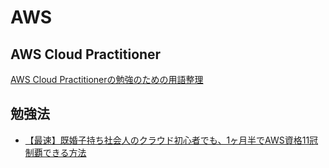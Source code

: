 # AWS

## AWS Cloud Practitioner
[AWS Cloud Practitionerの勉強のための用語整理](https://zenn.dev/c6tower/scraps/8ab55cc9eeaafe)


## 勉強法
- [【最速】既婚子持ち社会人のクラウド初心者でも、1ヶ月半でAWS資格11冠制覇できる方法](https://qiita.com/mrpepper/items/64039b828c82e12ad35f)
